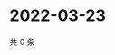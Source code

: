 # 2022-03-23

共 0 条

<!-- BEGIN WEIBO -->
<!-- 最后更新时间 Wed Mar 23 2022 05:13:45 GMT+0800 (China Standard Time) -->

<!-- END WEIBO -->
